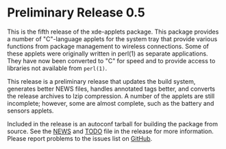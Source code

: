 [xde-applets -- release notes.  2019-09-01]: #

Preliminary Release 0.5
=======================

This is the fifth release of the xde-applets package.  This package
provides a number of "C"-language applets for the system tray that
provide various functions from package management to wireless
connections.  Some of these applets were originally written in perl(1)
as separate applications.  They have now been converted to "C" for speed
and to provide access to libraries not available from `perl(1)`.

This release is a preliminary release that updates the build system,
generates better NEWS files, handles annotated tags better, and converts
the release archives to lzip compression.  A number of the applets are
still incomplete; however, some are almost complete, such as the battery
and sensors applets.

Included in the release is an autoconf tarball for building the package
from source.  See the [NEWS](NEWS) and [TODO](TODO) file in the release
for more information.  Please report problems to the issues list on
[GitHub](https://github.com/bbidulock/xde-applets/issues).


[ vim: set ft=markdown sw=4 tw=72 nocin nosi fo+=tcqlorn spell: ]: #
